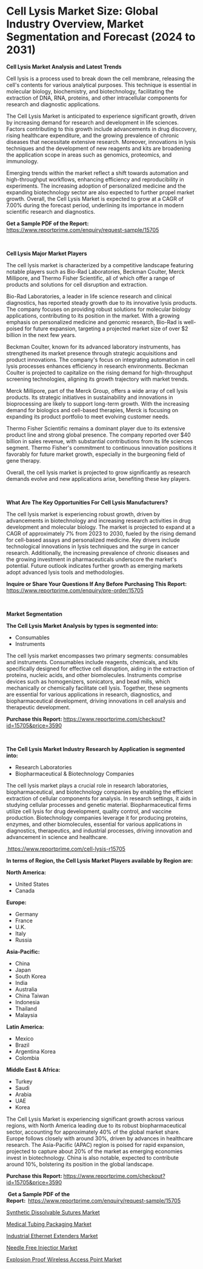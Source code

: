 <p><h1>Cell Lysis Market Size: Global Industry Overview, Market Segmentation and Forecast (2024 to 2031)</h1></p><p><strong>Cell Lysis Market Analysis and Latest Trends</strong></p>
<p><p>Cell lysis is a process used to break down the cell membrane, releasing the cell's contents for various analytical purposes. This technique is essential in molecular biology, biochemistry, and biotechnology, facilitating the extraction of DNA, RNA, proteins, and other intracellular components for research and diagnostic applications.</p><p>The Cell Lysis Market is anticipated to experience significant growth, driven by increasing demand for research and development in life sciences. Factors contributing to this growth include advancements in drug discovery, rising healthcare expenditure, and the growing prevalence of chronic diseases that necessitate extensive research. Moreover, innovations in lysis techniques and the development of new reagents and kits are broadening the application scope in areas such as genomics, proteomics, and immunology.</p><p>Emerging trends within the market reflect a shift towards automation and high-throughput workflows, enhancing efficiency and reproducibility in experiments. The increasing adoption of personalized medicine and the expanding biotechnology sector are also expected to further propel market growth. Overall, the Cell Lysis Market is expected to grow at a CAGR of 7.00% during the forecast period, underlining its importance in modern scientific research and diagnostics.</p></p>
<p><strong>Get a Sample PDF of the Report:&nbsp;</strong> <a href="https://www.reportprime.com/enquiry/request-sample/15705?utm_campaign=38&utm_medium=2&utm_source=Github&utm_content=ia&utm_term=11102024&utm_id=cell-lysis">https://www.reportprime.com/enquiry/request-sample/15705</a></p>
<p>&nbsp;</p>
<p><strong>Cell Lysis Major Market Players</strong></p>
<p><p>The cell lysis market is characterized by a competitive landscape featuring notable players such as Bio-Rad Laboratories, Beckman Coulter, Merck Millipore, and Thermo Fisher Scientific, all of which offer a range of products and solutions for cell disruption and extraction.</p><p>Bio-Rad Laboratories, a leader in life science research and clinical diagnostics, has reported steady growth due to its innovative lysis products. The company focuses on providing robust solutions for molecular biology applications, contributing to its position in the market. With a growing emphasis on personalized medicine and genomic research, Bio-Rad is well-poised for future expansion, targeting a projected market size of over $2 billion in the next few years.</p><p>Beckman Coulter, known for its advanced laboratory instruments, has strengthened its market presence through strategic acquisitions and product innovations. The company's focus on integrating automation in cell lysis processes enhances efficiency in research environments. Beckman Coulter is projected to capitalize on the rising demand for high-throughput screening technologies, aligning its growth trajectory with market trends.</p><p>Merck Millipore, part of the Merck Group, offers a wide array of cell lysis products. Its strategic initiatives in sustainability and innovations in bioprocessing are likely to support long-term growth. With the increasing demand for biologics and cell-based therapies, Merck is focusing on expanding its product portfolio to meet evolving customer needs.</p><p>Thermo Fisher Scientific remains a dominant player due to its extensive product line and strong global presence. The company reported over $40 billion in sales revenue, with substantial contributions from its life sciences segment. Thermo Fisher's commitment to continuous innovation positions it favorably for future market growth, especially in the burgeoning field of gene therapy.</p><p>Overall, the cell lysis market is projected to grow significantly as research demands evolve and new applications arise, benefiting these key players.</p></p>
<p>&nbsp;</p>
<p><strong>What Are The Key Opportunities For Cell Lysis Manufacturers?</strong></p>
<p><p>The cell lysis market is experiencing robust growth, driven by advancements in biotechnology and increasing research activities in drug development and molecular biology. The market is projected to expand at a CAGR of approximately 7% from 2023 to 2030, fueled by the rising demand for cell-based assays and personalized medicine. Key drivers include technological innovations in lysis techniques and the surge in cancer research. Additionally, the increasing prevalence of chronic diseases and the growing investment in pharmaceuticals underscore the market's potential. Future outlook indicates further growth as emerging markets adopt advanced lysis tools and methodologies.</p></p>
<p><strong>Inquire or Share Your Questions If Any Before Purchasing This Report:</strong> <a href="https://www.reportprime.com/enquiry/pre-order/15705?utm_campaign=38&utm_medium=2&utm_source=Github&utm_content=ia&utm_term=11102024&utm_id=cell-lysis">https://www.reportprime.com/enquiry/pre-order/15705</a></p>
<p>&nbsp;</p>
<p><strong>Market Segmentation</strong></p>
<p><strong>The Cell Lysis Market Analysis by types is segmented into:</strong></p>
<p><ul><li>Consumables</li><li>Instruments</li></ul></p>
<p><p>The cell lysis market encompasses two primary segments: consumables and instruments. Consumables include reagents, chemicals, and kits specifically designed for effective cell disruption, aiding in the extraction of proteins, nucleic acids, and other biomolecules. Instruments comprise devices such as homogenizers, sonicators, and bead mills, which mechanically or chemically facilitate cell lysis. Together, these segments are essential for various applications in research, diagnostics, and biopharmaceutical development, driving innovations in cell analysis and therapeutic development.</p></p>
<p><strong>Purchase this Report:&nbsp;</strong><a href="https://www.reportprime.com/checkout?id=15705&price=3590&utm_campaign=38&utm_medium=2&utm_source=Github&utm_content=ia&utm_term=11102024&utm_id=cell-lysis">https://www.reportprime.com/checkout?id=15705&price=3590</a></p>
<p>&nbsp;</p>
<p><strong>The Cell Lysis Market Industry Research by Application is segmented into:</strong></p>
<p><ul><li>Research Laboratories</li><li>Biopharmaceutical & Biotechnology Companies</li></ul></p>
<p><p>The cell lysis market plays a crucial role in research laboratories, biopharmaceutical, and biotechnology companies by enabling the efficient extraction of cellular components for analysis. In research settings, it aids in studying cellular processes and genetic material. Biopharmaceutical firms utilize cell lysis for drug development, quality control, and vaccine production. Biotechnology companies leverage it for producing proteins, enzymes, and other biomolecules, essential for various applications in diagnostics, therapeutics, and industrial processes, driving innovation and advancement in science and healthcare.</p></p>
<p><a href="https://www.reportprime.com/cell-lysis-r15705?utm_campaign=38&utm_medium=2&utm_source=Github&utm_content=ia&utm_term=11102024&utm_id=cell-lysis">&nbsp;https://www.reportprime.com/cell-lysis-r15705</a></p>
<p><strong>In terms of Region, the Cell Lysis Market Players available by Region are:</strong></p>
<p>
    <p> <strong> North America: </strong>
        <ul>
            <li>United States</li>
            <li>Canada</li>
        </ul>
        </p> 
    <p> <strong> Europe: </strong>
        <ul>
            <li>Germany</li>
            <li>France</li>
            <li>U.K.</li>
            <li>Italy</li>
            <li>Russia</li>
        </ul>
        </p> 
    <p> <strong> Asia-Pacific: </strong>
        <ul>
            <li>China</li>
            <li>Japan</li>
            <li>South Korea</li>
            <li>India</li>
            <li>Australia</li>
            <li>China Taiwan</li>
            <li>Indonesia</li>
            <li>Thailand</li>
            <li>Malaysia</li>
        </ul>
        </p> 
    <p> <strong> Latin America: </strong>
        <ul>
            <li>Mexico</li>
            <li>Brazil</li>
            <li>Argentina Korea</li>
            <li>Colombia</li>
        </ul>
        </p> 
    <p> <strong> Middle East & Africa: </strong>
        <ul>
            <li>Turkey</li>
            <li>Saudi</li>
            <li>Arabia</li>
            <li>UAE</li>
            <li>Korea</li>
        </ul>
    </p>
    </p>
<p><p>The Cell Lysis Market is experiencing significant growth across various regions, with North America leading due to its robust biopharmaceutical sector, accounting for approximately 40% of the global market share. Europe follows closely with around 30%, driven by advances in healthcare research. The Asia-Pacific (APAC) region is poised for rapid expansion, projected to capture about 20% of the market as emerging economies invest in biotechnology. China is also notable, expected to contribute around 10%, bolstering its position in the global landscape.</p></p>
<p><strong>Purchase this Report: </strong><a href="https://www.reportprime.com/checkout?id=15705&price=3590&utm_campaign=38&utm_medium=2&utm_source=Github&utm_content=ia&utm_term=11102024&utm_id=cell-lysis">https://www.reportprime.com/checkout?id=15705&price=3590</a></p>
<p>&nbsp;<strong>Get a Sample PDF of the Report:&nbsp;&nbsp;</strong><a href="https://www.reportprime.com/enquiry/request-sample/15705?utm_campaign=38&utm_medium=2&utm_source=Github&utm_content=ia&utm_term=11102024&utm_id=cell-lysis">https://www.reportprime.com/enquiry/request-sample/15705</a></p>
<p><strong></strong></p>
<p><p><a href="https://www.linkedin.com/pulse/synthetic-dissolvable-sutures-market-dynamics-application-pbcwc?utm_campaign=38&utm_medium=2&utm_source=Github&utm_content=ia&utm_term=11102024&utm_id=cell-lysis">Synthetic Dissolvable Sutures Market</a></p><p><a href="https://www.linkedin.com/pulse/strategic-roadmap-success-global-medical-tubing-packaging-rquyc?utm_campaign=38&utm_medium=2&utm_source=Github&utm_content=ia&utm_term=11102024&utm_id=cell-lysis">Medical Tubing Packaging Market</a></p><p><a href="https://issuu.com/reportprime-2/docs/industrial-ethernet-extenders-marke_2d56f12d136780?utm_campaign=38&utm_medium=2&utm_source=Github&utm_content=ia&utm_term=11102024&utm_id=cell-lysis">Industrial Ethernet Extenders Market</a></p><p><a href="https://www.linkedin.com/pulse/analyzing-needle-free-injectior-market-dynamics-growth-v6soc?utm_campaign=38&utm_medium=2&utm_source=Github&utm_content=ia&utm_term=11102024&utm_id=cell-lysis">Needle Free Injectior Market</a></p><p><a href="https://issuu.com/reportprime-2/docs/explosion-proof-wireless-access-poi_39fc48fd3b90c7?utm_campaign=38&utm_medium=2&utm_source=Github&utm_content=ia&utm_term=11102024&utm_id=cell-lysis">Explosion Proof Wireless Access Point Market</a></p></p>